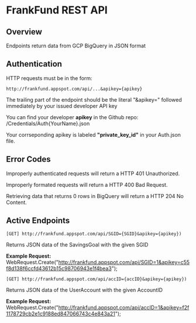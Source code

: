 # FrankFund REST API

## Overview
Endpoints return data from GCP BigQuery in JSON format

## Authentication
HTTP requests must be in the form:

```http://frankfund.appspot.com/api/...&apikey={apikey}```

The trailing part of the endpoint should be the literal "&apikey="
followed immediately by your issued developer API key

You can find your developer **apikey** in the Github repo:
    /Credentials/Auth{YourName}.json

Your corrseponding apikey is labeled **"private_key_id"** in your Auth.json file.

## Error Codes
Improperly authenticated requests will return a HTTP 401 Unauthorized.

Improperly formated requests will return a HTTP 400 Bad Request.

Retrieving data that returns 0 rows in BigQuery will return a HTTP 204 No Content.


## Active Endpoints

```[GET] http://frankfund.appspot.com/api/SGID={SGID}&apikey={apikey})```

Returns JSON data of the SavingsGoal with the given SGID

**Example Request:** WebRequest.Create("http://frankfund.appspot.com/api/SGID=1&apikey=c55f8d138f6ccfd43612b15c98706943e1f4bea3");


```[GET] http://frankfund.appspot.com/api/accID={accID}&apikey={apikey})```

Returns JSON data of the UserAccount with the given AccountID

**Example Request:** WebRequest.Create("http://frankfund.appspot.com/api/accID=1&apikey=f2f1178729cb2e1c9188ed847066743c4e843a21");

